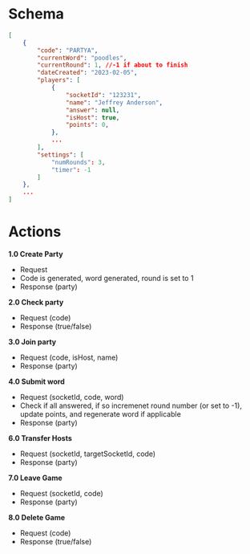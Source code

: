 # Schema
```json
[
    {
        "code": "PARTYA",
        "currentWord": "poodles",
        "currentRound": 1, //-1 if about to finish
        "dateCreated": "2023-02-05",
        "players": [
            {
                "socketId": "123231",
                "name": "Jeffrey Anderson",
                "answer": null,
                "isHost": true,
                "points": 0,
            },
            ...
        ],
        "settings": [
            "numRounds": 3,
            "timer": -1
        ]
    },
    ...
]
```
# Actions
**1.0 Create Party**
- Request
- Code is generated, word generated, round is set to 1
- Response (party)

**2.0 Check party**
- Request (code)
- Response (true/false)

**3.0 Join party**
- Request (code, isHost, name)
- Response (party)

**4.0 Submit word**
- Request (socketId, code, word)
- Check if all answered, if so incremenet round number (or set to -1), update points, and regenerate word if applicable
- Response (party)

**6.0 Transfer Hosts**
- Request (socketId, targetSocketId, code)
- Response (party)

**7.0 Leave Game**
- Request (socketId, code)
- Response (party)

**8.0 Delete Game**
- Request (code)
- Response (true/false)
